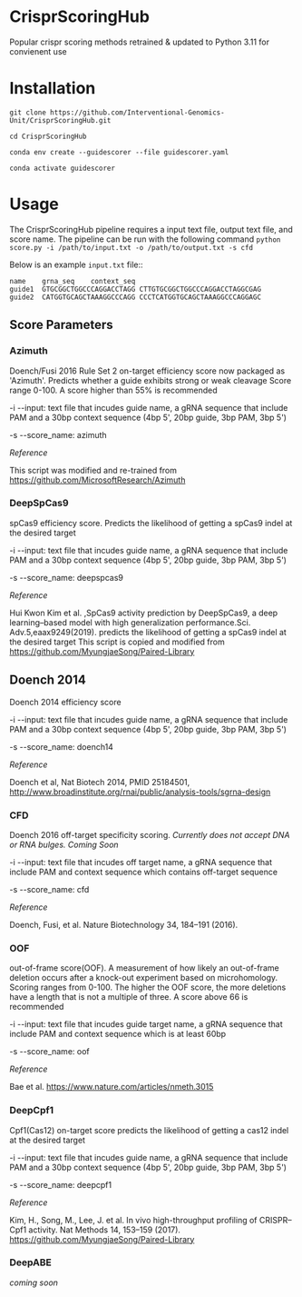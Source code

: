 # CrisprScoringHub

Popular crispr scoring methods retrained & updated to Python 3.11 for convienent use

# Installation

```
git clone https://github.com/Interventional-Genomics-Unit/CrisprScoringHub.git

cd CrisprScoringHub

conda env create --guidescorer --file guidescorer.yaml

conda activate guidescorer

```

# Usage

The CrisprScoringHub pipeline requires a input text file, output text file, and score name. The pipeline can be run with the following command ``python score.py -i /path/to/input.txt -o /path/to/output.txt -s cfd``

Below is an example ``input.txt`` file::

    name	grna_seq	context_seq
    guide1	GTGCGGCTGGCCCAGGACCTAGG	CTTGTGCGGCTGGCCCAGGACCTAGGCGAG
    guide2  CATGGTGCAGCTAAAGGCCCAGG	CCCTCATGGTGCAGCTAAAGGCCCAGGAGC


## Score Parameters

### Azimuth

Doench/Fusi 2016 Rule Set 2 on-target efficiency score now packaged as 'Azimuth'. Predicts whether a guide exhibits strong or weak cleavage
Score range 0-100. A score higher than 55% is recommended

-i --input: text file that incudes guide name, a gRNA sequence that include PAM and a 30bp context sequence (4bp 5', 20bp guide, 3bp PAM, 3bp 5')

-s --score_name: azimuth

*Reference*

This script was modified and re-trained from https://github.com/MicrosoftResearch/Azimuth

### DeepSpCas9

spCas9 efficiency score. Predicts the likelihood of getting a spCas9 indel at the desired target

-i --input: text file that incudes guide name, a gRNA sequence that include PAM and a 30bp context sequence (4bp 5', 20bp guide, 3bp PAM, 3bp 5')

-s --score_name: deepspcas9

*Reference*

Hui Kwon Kim et al. ,SpCas9 activity prediction by DeepSpCas9,
a deep learning–based model with high generalization performance.Sci. Adv.5,eaax9249(2019).
predicts the likelihood of getting a spCas9 indel at the desired target
This script is copied and modified from https://github.com/MyungjaeSong/Paired-Library

## Doench 2014

Doench 2014 efficiency score

-i --input: text file that incudes guide name, a gRNA sequence that include PAM and a 30bp context sequence (4bp 5', 20bp guide, 3bp PAM, 3bp 5')

-s --score_name: doench14

*Reference*

Doench et al, Nat Biotech 2014, PMID 25184501, http://www.broadinstitute.org/rnai/public/analysis-tools/sgrna-design

### CFD

Doench 2016 off-target specificity scoring. *Currently does not accept DNA or RNA bulges. Coming Soon*

-i --input: text file that incudes off target name, a gRNA sequence that include PAM and context sequence which contains off-target sequence

-s --score_name: cfd

*Reference*

Doench, Fusi, et al.  Nature Biotechnology 34, 184–191 (2016).


### OOF

out-of-frame score(OOF). A measurement of how likely an out-of-frame deletion occurs after a knock-out experiment based on microhomology.
Scoring ranges from 0-100. The higher the OOF score, the more deletions have a length that is not a multiple of three. A score above 66 is recommended

-i --input: text file that incudes guide target name, a gRNA sequence that include PAM and context sequence which is at least 60bp

-s --score_name: oof

*Reference*

Bae et al. https://www.nature.com/articles/nmeth.3015

### DeepCpf1

Cpf1(Cas12) on-target score predicts the likelihood of getting a cas12 indel at the desired target

-i --input: text file that incudes guide name, a gRNA sequence that include PAM and a 30bp context sequence (4bp 5', 20bp guide, 3bp PAM, 3bp 5')

-s --score_name: deepcpf1

*Reference*

Kim, H., Song, M., Lee, J. et al. In vivo high-throughput profiling of CRISPR–Cpf1 activity. Nat Methods 14, 153–159 (2017). 
https://github.com/MyungjaeSong/Paired-Library


### DeepABE

*coming soon*




